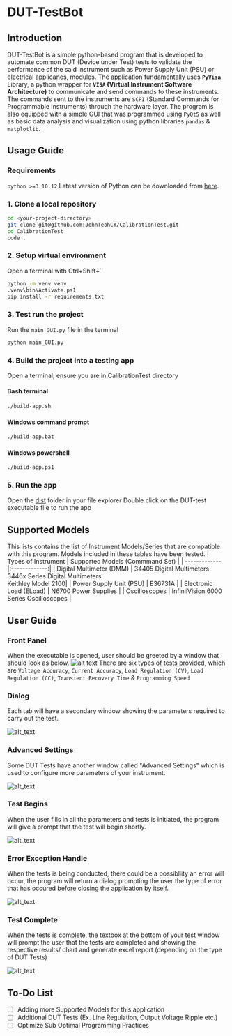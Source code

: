 # DUT-TestBot

## Introduction
DUT-TestBot is a simple python-based program that is developed to automate common DUT (Device under Test) tests to validate the performance of the said Instrument such as Power Supply Unit (PSU) or electrical applicanes, modules. The application fundamentally uses **`PyVisa`** Library, a python wrapper for **`VISA` (Virtual Instrument Software Architecture)** to communicate and send commands to these instruments. The commands sent to the instruments are `SCPI` (Standard Commands for Programmable Instruments) through the hardware layer. The program is also equipped with a simple GUI that was programmed using `PyQt5` as well as basic data analysis and visualization using python libraries `pandas` & `matplotlib`.

## Usage Guide

### Requirements
`python >=3.10.12` Latest version of Python can be downloaded from [here](https://www.python.org/downloads/).

### 1. Clone a local repository
```sh
cd <your-project-directory>
git clone git@github.com:JohnTeohCY/CalibrationTest.git
cd CalibrationTest
code .
```

### 2. Setup virtual environment
Open a terminal with Ctrl+Shift+`
```sh
python -m venv venv
.venv\bin\Activate.ps1
pip install -r requirements.txt
```

### 3. Test run the project
Run the `main_GUI.py` file in the terminal
```sh
python main_GUI.py
```

### 4. Build the project into a testing app
Open a terminal, ensure you are in CalibrationTest directory

#### Bash terminal
```sh
./build-app.sh
```

#### Windows command prompt
```sh
./build-app.bat
```

#### Windows powershell
```sh
./build-app.ps1
```

### 5. Run the app
Open the [dist](./dist/) folder in your file explorer
Double click on the DUT-test executable file to run the app

## Supported Models 
This lists contains the list of Instrument Models/Series that are compatible with this program. Models included in these tables have been tested. 
| Types of Instrument      | Supported Models (Commmand Set)           |
| ------------- |:-------------:| 
| Digital Multimeter (DMM)  | 34405 Digital Multimeters <br> 3446x Series Digital Multimeters <br> Keithley Model 2100|
| Power Supply Unit (PSU)   | E36731A     |
| Electronic Load (ELoad)   | N6700 Power Supplies      |
| Oscilloscopes             | InfiniiVision 6000 Series Oscilloscopes |

## User Guide

### Front Panel
When the executable is opened, user should be greeted by a window that should look as below.
![alt text](https://github.com/wong80/DUT-TestBot/blob/main/images/ReadME/FrontPanel.PNG)
There are six types of tests provided, which are `Voltage Accuracy`, `Current Accuracy`, `Load Regulation (CV)`, `Load Regulation (CC)`, `Transient Recovery Time` & `Programming Speed`

### Dialog
Each tab will have a secondary window showing the parameters required to carry out the test.

![alt_text](https://github.com/wong80/DUT-TestBot/blob/main/images/ReadME/Dialog.PNG)

### Advanced Settings
Some DUT Tests have another window called "Advanced Settings" which is used to configure more parameters of your instrument.

![alt_text](https://github.com/wong80/DUT-TestBot/blob/main/images/ReadME/AdvancedSettings.PNG)

### Test Begins
When the user fills in all the parameters and tests is initiated, the program will give a prompt that the test will begin shortly.

![alt_text](https://github.com/wong80/DUT-TestBot/blob/main/images/ReadME/TestStart.PNG)

### Error Exception Handle
When the tests is being conducted, there could be a possibliity an error will occur, the program will return a dialog prompting the user the type of error that has occured before closing the application by itself.

![alt_text](https://github.com/wong80/DUT-TestBot/blob/main/images/ReadME/Error_Handle.PNG)

### Test Complete
When the tests is complete, the textbox at the bottom of your test window will prompt the user that the tests are completed and showing the respective results/ chart and generate excel report (depending on the type of DUT Tests)

![alt_text](https://github.com/wong80/DUT-TestBot/blob/main/images/ReadME/TextBox.PNG)

## To-Do List
- [ ] Adding more Supported Models for this application
- [ ] Additional DUT Tests (Ex. Line Regulation, Output Voltage Ripple etc.)
- [ ] Optimize Sub Optimal Programming Practices
